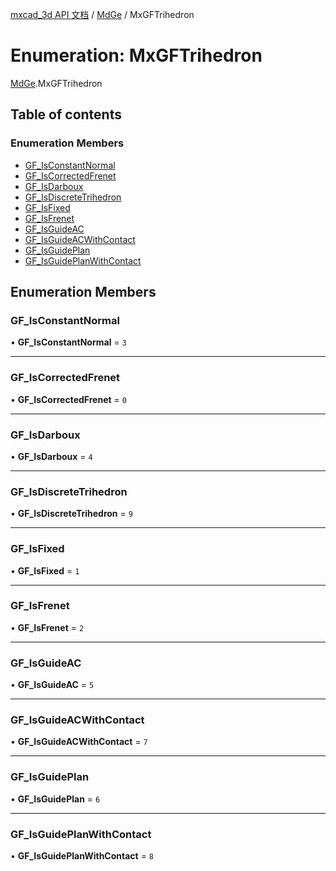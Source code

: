[mxcad_3d API 文档](../README.md) / [MdGe](../modules/MdGe.md) / MxGFTrihedron

# Enumeration: MxGFTrihedron

[MdGe](../modules/MdGe.md).MxGFTrihedron

## Table of contents

### Enumeration Members

- [GF\_IsConstantNormal](MdGe.MxGFTrihedron.md#gf_isconstantnormal)
- [GF\_IsCorrectedFrenet](MdGe.MxGFTrihedron.md#gf_iscorrectedfrenet)
- [GF\_IsDarboux](MdGe.MxGFTrihedron.md#gf_isdarboux)
- [GF\_IsDiscreteTrihedron](MdGe.MxGFTrihedron.md#gf_isdiscretetrihedron)
- [GF\_IsFixed](MdGe.MxGFTrihedron.md#gf_isfixed)
- [GF\_IsFrenet](MdGe.MxGFTrihedron.md#gf_isfrenet)
- [GF\_IsGuideAC](MdGe.MxGFTrihedron.md#gf_isguideac)
- [GF\_IsGuideACWithContact](MdGe.MxGFTrihedron.md#gf_isguideacwithcontact)
- [GF\_IsGuidePlan](MdGe.MxGFTrihedron.md#gf_isguideplan)
- [GF\_IsGuidePlanWithContact](MdGe.MxGFTrihedron.md#gf_isguideplanwithcontact)

## Enumeration Members

### GF\_IsConstantNormal

• **GF\_IsConstantNormal** = ``3``

___

### GF\_IsCorrectedFrenet

• **GF\_IsCorrectedFrenet** = ``0``

___

### GF\_IsDarboux

• **GF\_IsDarboux** = ``4``

___

### GF\_IsDiscreteTrihedron

• **GF\_IsDiscreteTrihedron** = ``9``

___

### GF\_IsFixed

• **GF\_IsFixed** = ``1``

___

### GF\_IsFrenet

• **GF\_IsFrenet** = ``2``

___

### GF\_IsGuideAC

• **GF\_IsGuideAC** = ``5``

___

### GF\_IsGuideACWithContact

• **GF\_IsGuideACWithContact** = ``7``

___

### GF\_IsGuidePlan

• **GF\_IsGuidePlan** = ``6``

___

### GF\_IsGuidePlanWithContact

• **GF\_IsGuidePlanWithContact** = ``8``
